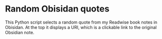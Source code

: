 # Random Obisidan quotes
This Python script selects a random quote from my Readwise book notes in Obisidan. At the top it displays a URI, which is a clickable link to the original Obsidian note.
